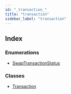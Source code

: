 ```yaml
---
id: "_transaction_"
title: "transaction"
sidebar_label: "transaction"
---
```


## Index

### Enumerations

* [SwapTransactionStatus](../enums/_transaction_.swaptransactionstatus.md)

### Classes

* [Transaction](../classes/_transaction_.transaction.md)
